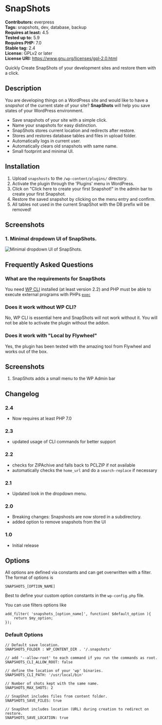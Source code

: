 # SnapShots

**Contributors:** everpress \
**Tags:** snapshots, dev, database, backup \
**Requires at least:** 4.5 \
**Tested up to:** 5.9 \
**Requires PHP:** 7.0 \
**Stable tag:** 2.4 \
**License:** GPLv2 or later \
**License URI:** https://www.gnu.org/licenses/gpl-2.0.html

Quickly Create SnapShots of your development sites and restore them with a click.

## Description

You are developing things on a WordPress site and would like to have a *snapshot* of the current state of your site? **SnapShots** will help you save states of your WordPress environment.

* Save snapshots of your site with a simple click.
* Name your snapshots for easy distinction.
* SnapShots stores current location and redirects after restore.
* Stores and restores database tables and files in upload folder.
* Automatically logs in current user.
* Automatically clears old snapshots with same name.
* Small footprint and minimal UI.

## Installation

1. Upload `snapshosts` to the `/wp-content/plugins/` directory.
2. Activate the plugin through the 'Plugins' menu in WordPress.
3. Click on "Click here to create your first Snapshot!"  in the admin bar to create your first Snapshot.
4. Restore the saved snapshot by clicking on the menu entry and confirm.
5. All tables not used in the current SnapShot with the DB prefix will be removed!

## Screenshots

### 1. Minimal dropdown UI of SnapShots.

![Minimal dropdown UI of SnapShots.](https://ps.w.org/snapshots/assets/screenshot-1.png)


## Frequently Asked Questions

### What are the requirements for SnapShots

You need [WP CLI](https://wp-cli.org/) installed (at least version 2.2) and PHP must be able to execute external programs with PHPs [`exec`](https://www.php.net/manual/en/function.exec.php)

### Does it work without WP CLI?

No, WP CLI is essential here and SnapShots will not work without it. You will not be able to activate the plugin without the addon.

### Does it work with "Local by Flywheel"

Yes, the plugin has been tested with the amazing tool from Flywheel and works out of the box.

## Screenshots

1. SnapShots adds a small menu to the WP Admin bar

## Changelog

### 2.4

* Now requires at least PHP 7.0

### 2.3

* updated usage of CLI commands for better support

### 2.2

* checks for ZIPAchive and falls back to PCLZIP if not available
* automatically checks the `home_url` and do a `search-replace` if necessary

### 2.1

* Updated look in the dropdown menu.

### 2.0

* Breaking changes: Snapshosts are now stored in a subdirectory.
* added option to remove snapshots from the UI

### 1.0

* Initial release

## Options

All options are defined via constants and can get overwritten with a filter. The format of options is

`SNAPSHOTS_[OPTION_NAME]`

Best to define your custom option constants in the `wp-config.php` file.

You can use filters options like

	add_filter( 'snapshots_[option_name]', function( $default_option ){
		return $my_option;
	});


 

### Default Options

	// Default save location.
	SNAPSHOTS_FOLDER : WP_CONTENT_DIR . '/.snapshots'

	// add '--allow-root' to each command if you run the commands as root.
	SNAPSHOTS_CLI_ALLOW_ROOT: false

	// define the location of your 'wp' binaries.
	SNAPSHOTS_CLI_PATH: '/usr/local/bin'

	// Number of shots kept with the same name.
	SNAPSHOTS_MAX_SHOTS: 2

	// SnapShot includes files from content folder.
	SNAPSHOTS_SAVE_FILES: true

	// SnapShot includes location (URL) during creation to redirect on restore.
	SNAPSHOTS_SAVE_LOCATION: true
